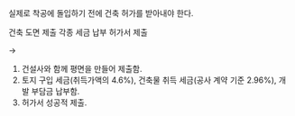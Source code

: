 실제로 착공에 돌입하기 전에 건축 허가를 받아내야 한다.

 건축 도면 제출
 각종 세금 납부
 허가서 제출

->

1. 건설사와 함께 평면을 만들어 제출함.
2. 토지 구입 세금(취득가액의 4.6%), 건축물 취득 세금(공사 계약 기준 2.96%), 개발 부담금 납부함.
3. 허가서 성공적 제출.